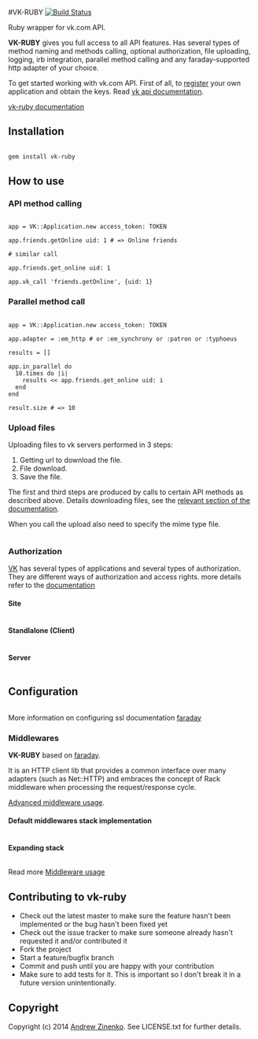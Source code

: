 #VK-RUBY
[![Build Status](https://secure.travis-ci.org/zinenko/vk-ruby.png)](http://travis-ci.org/zinenko/vk-ruby)

Ruby wrapper for vk.com API.

__VK-RUBY__ gives you full access to all API features.
Has several types of method naming and methods calling, optional authorization, file uploading, logging, irb integration, parallel method calling and any faraday-supported http adapter of your choice.

To get started working with vk.com API.
First of all, to [register](http://vk.com/editapp?act=create) your own application and obtain the keys.
Read [vk api documentation](http://vk.com/developers.php).

[vk-ruby documentation](http://rubydoc.info/github/zinenko/vk-ruby/master/frames)

## Installation

```.bash

gem install vk-ruby
```

## How to use

### API method calling

```.ruby

app = VK::Application.new access_token: TOKEN

app.friends.getOnline uid: 1 # => Online friends

# similar call

app.friends.get_online uid: 1

app.vk_call 'friends.getOnline', {uid: 1}

```

### Parallel method call

```.ruby

app = VK::Application.new access_token: TOKEN

app.adapter = :em_http # or :em_synchrony or :patron or :typhoeus

results = []

app.in_parallel do
  10.times do |i|
    results << app.friends.get_online uid: i
  end
end

result.size # => 10

```

### Upload files

Uploading files to vk servers performed in 3 steps:

1. Getting url to download the file.
2. File download.
3. Save the file.

The first and third steps are produced by calls to certain API methods as described above.
Details downloading files, see the [relevant section of the documentation](http://vk.com/developers.php?oid=-1&p=%D0%9F%D1%80%D0%BE%D1%86%D0%B5%D1%81%D1%81_%D0%B7%D0%B0%D0%B3%D1%80%D1%83%D0%B7%D0%BA%D0%B8_%D1%84%D0%B0%D0%B9%D0%BB%D0%BE%D0%B2_%D0%BD%D0%B0_%D1%81%D0%B5%D1%80%D0%B2%D0%B5%D1%80_%D0%92%D0%9A%D0%BE%D0%BD%D1%82%D0%B0%D0%BA%D1%82%D0%B5).

When you call the upload also need to specify the mime type file.

```.ruby

```

### Authorization

[VK](vk.com) has several types of applications and several types of authorization. They are different ways of authorization and access rights.
more details refer to the [documentation](http://vk.com/developers.php?oid=-1&p=%D0%90%D0%B2%D1%82%D0%BE%D1%80%D0%B8%D0%B7%D0%B0%D1%86%D0%B8%D1%8F)

#### Site

```.ruby

```


#### Standlalone (Client)

```.ruby

```


#### Server

```.ruby

```

## Configuration


```.ruby

```

More information on configuring ssl documentation [faraday](https://github.com/technoweenie/faraday/wiki/Setting-up-SSL-certificates)

### Middlewares

__VK-RUBY__ based on [faraday](https://github.com/technoweenie/faraday).

It is an HTTP client lib that provides a common interface over many adapters (such as Net::HTTP) and embraces the concept of Rack middleware when processing the request/response cycle.

[Advanced middleware usage](https://github.com/technoweenie/faraday#advanced-middleware-usage).

#### Default middlewares stack implementation

```.ruby

```

#### Expanding stack

```.ruby

```

Read more [Middleware usage](https://github.com/technoweenie/faraday#advanced-middleware-usage)

## Contributing to vk-ruby

* Check out the latest master to make sure the feature hasn't been implemented or the bug hasn't been fixed yet
* Check out the issue tracker to make sure someone already hasn't requested it and/or contributed it
* Fork the project
* Start a feature/bugfix branch
* Commit and push until you are happy with your contribution
* Make sure to add tests for it. This is important so I don't break it in a future version unintentionally.

## Copyright

Copyright (c) 2014 [Andrew Zinenko](http://izinenko.ru). See LICENSE.txt for further details.
